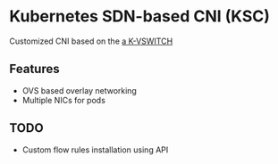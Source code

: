 # Kubernetes SDN-based CNI (KSC)
Customized CNI based on the [a K-VSWITCH](https://github.com/user/repo/blob/branch/other_file.md)

## Features

- OVS based overlay networking
- Multiple NICs for pods

## TODO
- Custom flow rules installation using API


